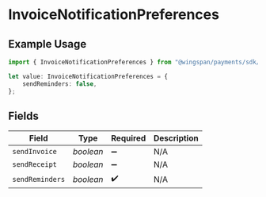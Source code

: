 # InvoiceNotificationPreferences

## Example Usage

```typescript
import { InvoiceNotificationPreferences } from "@wingspan/payments/sdk/models/shared";

let value: InvoiceNotificationPreferences = {
    sendReminders: false,
};
```

## Fields

| Field              | Type               | Required           | Description        |
| ------------------ | ------------------ | ------------------ | ------------------ |
| `sendInvoice`      | *boolean*          | :heavy_minus_sign: | N/A                |
| `sendReceipt`      | *boolean*          | :heavy_minus_sign: | N/A                |
| `sendReminders`    | *boolean*          | :heavy_check_mark: | N/A                |